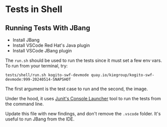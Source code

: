 <!--
   Licensed to the Apache Software Foundation (ASF) under one
   or more contributor license agreements.  See the NOTICE file
   distributed with this work for additional information
   regarding copyright ownership.  The ASF licenses this file
   to you under the Apache License, Version 2.0 (the
   "License"); you may not use this file except in compliance
   with the License.  You may obtain a copy of the License at
     http://www.apache.org/licenses/LICENSE-2.0
   Unless required by applicable law or agreed to in writing,
   software distributed under the License is distributed on an
   "AS IS" BASIS, WITHOUT WARRANTIES OR CONDITIONS OF ANY
   KIND, either express or implied.  See the License for the
   specific language governing permissions and limitations
   under the License.
-->

# Tests in Shell

## Running Tests With JBang

- Install JBang
- Install VSCode Red Hat's Java plugin
- Install VSCode JBang plugin

The `run.sh` should be used to run the tests since it must set a few env vars. To run from your terminal, try:

```shell
tests/shell/run.sh kogito-swf-devmode quay.io/kiegroup/kogito-swf-devmode:999-20240514-SNAPSHOT
```

The first argument is the test case to run and the second, the image.

Under the hood, it uses [Junit's Console Launcher](https://junit.org/junit5/docs/current/user-guide/#running-tests-console-launcher) tool to run the tests from the command line.

Update this file with new findings, and don't remove the `.vscode` folder. It's useful to run JBang from the IDE.
